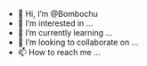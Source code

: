 - 👋 Hi, I’m @Bombochu
- 👀 I’m interested in ...
- 🌱 I’m currently learning ...
- 💞️ I’m looking to collaborate on ...
- 📫 How to reach me ...

<!---
Bombochu/Bombochu is a ✨ special ✨ repository because its `README.md` (this file) appears on your GitHub profile.
You can click the Preview link to take a look at your changes.
--->
